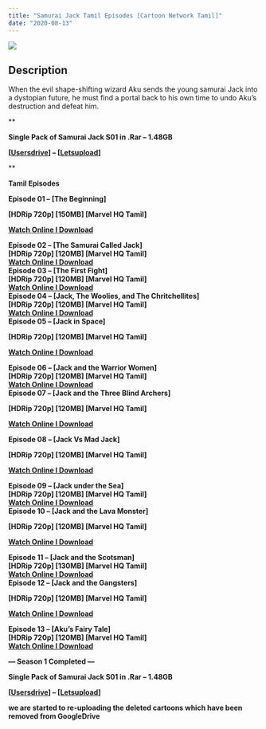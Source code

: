 ```yaml
---
title: "Samurai Jack Tamil Episodes [Cartoon Network Tamil]"
date: "2020-08-13"
---
```


[![](https://1.bp.blogspot.com/-vQCv63XC42w/XzUP538JauI/AAAAAAAABFk/_Ym-iBraKUQm8s5zZXp550Fi9lI8uTJPgCLcBGAsYHQ/d/3639493-trailer_samuraijack_2020226.jpg)](https://1.bp.blogspot.com/-vQCv63XC42w/XzUP538JauI/AAAAAAAABFk/_Ym-iBraKUQm8s5zZXp550Fi9lI8uTJPgCLcBGAsYHQ/s1280/3639493-trailer_samuraijack_2020226.jpg)

## Description

When the evil shape-shifting wizard Aku sends the young samurai Jack into a dystopian future, he must find a portal back to his own time to undo Aku’s destruction and defeat him.

**

****Single Pack of Samurai Jack S01 in .Rar – 1.48GB****

****\[[Usersdrive](http://gestyy.com/ewLn5t)\] – \[[Letsupload](http://gestyy.com/ewLnun)\]****

**

**Tamil Episodes**

**Episode 01 – \[The Beginning\]**

**\[HDRip 720p\] \[150MB\] \[Marvel HQ Tamil\]**

**[Watch Online I Download](https://drive.google.com/file/d/15YtoxO7Cox3wQhFgbXI1dt2DmbA2fnwE/view?usp=sharing)**

**Episode 02 – \[The Samurai Called Jack\]**   
**\[HDRip 720p\] \[120MB\] \[Marvel HQ Tamil\]**  
**[Watch Online I Download](https://drive.google.com/file/d/18Utq4IgI_Yv4pnxFFl5PwE0dXDM8EdNS/view?usp=sharing)**  
**Episode 03 – \[The First Fight\]**  
**\[HDRip 720p\] \[120MB\] \[Marvel HQ Tamil\]**  
**[Watch Online I Download](https://drive.google.com/file/d/1pn2xg6Py9h4LUmCMz0PgjS620WryT1Xd/view?usp=sharing)**  
**Episode 04 – \[Jack, The Woolies, and The Chritchellites\]**  
**\[HDRip 720p\] \[120MB\] \[Marvel HQ Tamil\]**  
**[Watch Online I Download](https://drive.google.com/file/d/1KshzkOSL2nma1akd52l0iPjl_MsUF3j2/view?usp=sharing)**  
**Episode 05 – \[Jack in Space\]**

**\[HDRip 720p\] \[120MB\] \[Marvel HQ Tamil\]**

**[Watch Online I Download](https://drive.google.com/file/d/1JoBaR8IDXtN1zS-WMjuzVMt3joIrAJdp/view?usp=sharing)**

**Episode 06 – \[Jack and the Warrior Women\]**  
**\[HDRip 720p\] \[120MB\] \[Marvel HQ Tamil\]**  
**[Watch Online I Download](https://drive.google.com/file/d/1KzWcO73_5fTQ8P5oCm1l9k8UqrJjKYmQ/view?usp=sharing)**  
**Episode 07 – \[Jack and the Three Blind Archers\]**

**\[HDRip 720p\] \[120MB\] \[Marvel HQ Tamil\]**

**[Watch Online I Download](https://drive.google.com/file/d/1hsXnj9IhUqdAiceqvsd0fgFn_mvg9UZI/view?usp=sharing)**

**Episode 08 – \[Jack Vs Mad Jack\]**

**\[HDRip 720p\] \[120MB\] \[Marvel HQ Tamil\]**

**[Watch Online I Download](https://drive.google.com/file/d/1hEvuqL4lXn6tQqSrBq3UHHIeaq1Uqmpj/view?usp=sharing)**

**Episode 09 – \[Jack under the Sea\]**  
**\[HDRip 720p\] \[120MB\] \[Marvel HQ Tamil\]**  
**[Watch Online I Download](https://drive.google.com/file/d/16KQDxKX8VaQ0qKKQ7lhpnq_ToLclUQCs/view?usp=sharing)**  
**Episode 10 – \[Jack and the Lava Monster\]**

**\[HDRip 720p\] \[120MB\] \[Marvel HQ Tamil\]**

**[Watch Online I Download](https://drive.google.com/file/d/1qa5DFpUEcTybY73utJgAb-ZXIALIhWUd/view?usp=sharing)**

**Episode 11 – \[Jack and the Scotsman\]**  
**\[HDRip 720p\] \[130MB\] \[Marvel HQ Tamil\]**  
**[Watch Online I Download](https://drive.google.com/file/d/1Y2NSFjz9EGC-soW91MjGys3qpligqFRK/view?usp=sharing)**  
**Episode 12 – \[Jack and the Gangsters\]**

**\[HDRip 720p\] \[120MB\] \[Marvel HQ Tamil\]**

**[Watch Online I Download](https://drive.google.com/file/d/19JZ58CtHx0eHsWQDrx8G-vl1R9aXv_hz/view?usp=sharing)**

**Episode 13 – \[Aku’s Fairy Tale\]**  
**\[HDRip 720p\] \[120MB\] \[Marvel HQ Tamil\]**  
**[Watch Online I Download](https://drive.google.com/file/d/1ZWswkn8DnEvCaEsMgKMPB5j9f7J8IzDb/view?usp=sharing)**

**— Season 1 Completed —**

****Single Pack of Samurai Jack S01 in .Rar – 1.48GB****

****\[[Usersdrive](http://gestyy.com/ewLn5t)\] – \[[Letsupload](http://gestyy.com/ewLnun)\]****

**we are started to re-uploading the deleted cartoons which have been removed from GoogleDrive**
